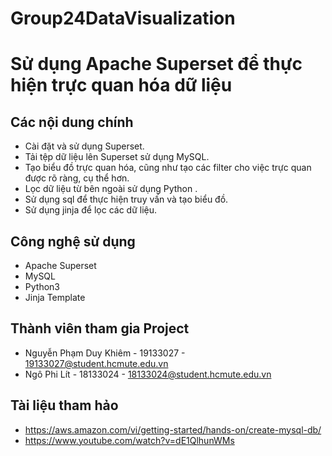 # Group24DataVisualization

# Sử dụng Apache Superset để thực hiện trực quan hóa dữ liệu

## Các nội dung chính

- Cài đặt và sử dụng Superset.
- Tải tệp dữ liệu lên Superset sử dụng MySQL.
- Tạo biểu đồ trực quan hóa, cũng như tạo các filter cho việc trực quan được rõ ràng, cụ thể hơn.
- Lọc dữ liệu từ bên ngoài sử dụng Python .
- Sử dụng sql để thực hiện truy vấn và tạo biểu đồ.
- Sử dụng jinja để lọc các dữ liệu.


## Công nghệ sử dụng 


- Apache Superset
- MySQL
- Python3
- Jinja Template


## Thành viên tham gia Project

- Nguyễn Phạm Duy Khiêm - 19133027 - 19133027@student.hcmute.edu.vn
- Ngô Phi Lít           - 18133024 - 18133024@student.hcmute.edu.vn

## Tài liệu tham hảo

- https://aws.amazon.com/vi/getting-started/hands-on/create-mysql-db/
- https://www.youtube.com/watch?v=dE1QlhunWMs
